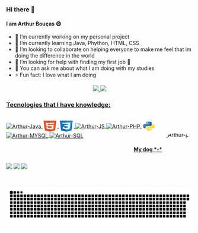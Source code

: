 ### Hi there 👋 
#### I am Arthur Bouças 😄

- 🔭 I’m currently working on my personal project
- 🌱 I’m currently learning Java, Phython, HTML, CSS
- 👯 I’m looking to collaborate on helping everyone to make me feel that im doing the difference in the world
- 🤔 I’m looking for help with finding my first job 💼
- 💬 You can ask me about what I am doing with my studies
- ⚡ Fun fact: I love what I am doing

<div align="center">
  <a href="https://github.com/Thurdias">
 <img height="180em" src="https://github-readme-stats.vercel.app/api?username=thurdias&show_icons=true&theme=dracula&include_all_commits=true&count_private=true"/>
  <img height="180em" src="https://github-readme-stats.vercel.app/api/top-langs/?username=thurdias&layout=compact&langs_count=7&theme=dracula"/>
</div>
  <h3> Tecnologies that I have knowledge: </h3>
</div>
<div style="display: inline_block"><br>
  <img align="center" alt="Arthur-Java" height="30" width="40" src="https://cdn.jsdelivr.net/gh/devicons/devicon/icons/java/java-original.svg">
  <img align="center" alt="Arthur-HTML" height="30" width="40" src="https://raw.githubusercontent.com/devicons/devicon/master/icons/html5/html5-original.svg">
  <img align="center" alt="Arthur-CSS" height="30" width="40" src="https://raw.githubusercontent.com/devicons/devicon/master/icons/css3/css3-original.svg">
  <img align="center" alt="Arthur-JS" height="30" width="40" src="https://cdn.jsdelivr.net/gh/devicons/devicon/icons/javascript/javascript-original.svg">
  <img align="center" alt="Arthur-PHP" height="30" width="40" src="https://cdn.jsdelivr.net/gh/devicons/devicon/icons/php/php-original.svg">
  <img align="center" alt="Arthur-Python" height="30" width="40" src="https://raw.githubusercontent.com/devicons/devicon/master/icons/python/python-original.svg">
  <img align="center" alt="Arthur-MYSQL" height="30" width="40" src="https://cdn.jsdelivr.net/gh/devicons/devicon/icons/mysql/mysql-original-wordmark.svg">
   <img align="center" alt="Arthur-SQL" height="50" width="60" src="https://cdn.jsdelivr.net/gh/devicons/devicon/icons/oracle/oracle-original.svg"> 
  <img align="right" alt="Arthur-pic" height="150" style="border-radius:50px;" src="https://www.linkpicture.com/q/IMG_20220513_130233088.jpg">
  
</div>
  <h4 align="right">My dog *-*</h4>
  
  ##
 
<div> 
  <a href = "mailto:thurdias@gmail.com"><img src="https://img.shields.io/badge/-Gmail-%23333?style=for-the-badge&logo=gmail&logoColor=white" target="_blank"></a>
  <a href="https://www.linkedin.com/in/arthur-dias-bouças/" target="_blank"><img src="https://img.shields.io/badge/-LinkedIn-%230077B5?style=for-the-badge&logo=linkedin&logoColor=white" target="_blank"></a> 
    <a href="https://wa.me/5561982018603" target="_blank"><img src="https://img.shields.io/badge/WhatsApp-25D366?style=for-the-badge&logo=whatsapp&logoColor=white" target="_blank"></a> 
  
  ![Snake animation](https://github.com/thurdias/thurdias/blob/output/github-contribution-grid-snake.svg)
 
</div>
